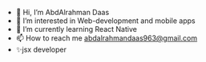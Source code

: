 - 👋 Hi, I’m AbdAlrahman Daas
- 👀 I’m interested in Web-development and mobile apps
- 🌱 I’m currently learning React Native
- 📫 How to reach me abdalrahmandaas963@gmail.com
- ✨jsx developer
<!-- <bio 
     Name : "AbdAlrahman"
     Age : "20"
     InterestedIn : "Web-development"
     Skilles : "Front-end"
     Currently : "mastering React js"
     ReachMe : "abdalrahmandaas963@gmail.com"
/> -->
<!---
AbdAlrahmanDaas963/AbdAlrahmanDaas963 is a ✨ special ✨ repository because its `README.md` (this file) appears on your GitHub profile.
You can click the Preview link to take a look at your changes.
--->
